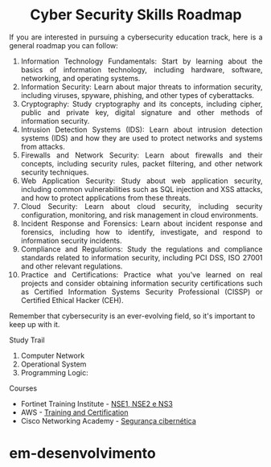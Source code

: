 <h1 align="center">Cyber Security Skills Roadmap</h1>

<p align="justify">If you are interested in pursuing a cybersecurity education track, here is a general roadmap you can follow:</p>

<ol align="justify">
<li>Information Technology Fundamentals: Start by learning about the basics of information technology, including hardware, software, networking, and operating systems.</li>

<li>Information Security: Learn about major threats to information security, including viruses, spyware, phishing, and other types of cyberattacks.</li>

<li>Cryptography: Study cryptography and its concepts, including cipher, public and private key, digital signature and other methods of information security.</li>

<li>Intrusion Detection Systems (IDS): Learn about intrusion detection systems (IDS) and how they are used to protect networks and systems from attacks.</li>

<li>Firewalls and Network Security: Learn about firewalls and their concepts, including security rules, packet filtering, and other network security techniques.</li>

<li>Web Application Security: Study about web application security, including common vulnerabilities such as SQL injection and XSS attacks, and how to protect applications from these threats.</li>

<li>Cloud Security: Learn about cloud security, including security configuration, monitoring, and risk management in cloud environments.</li>

<li>Incident Response and Forensics: Learn about incident response and forensics, including how to identify, investigate, and respond to information security incidents.</li>

<li>Compliance and Regulations: Study the regulations and compliance standards related to information security, including PCI DSS, ISO 27001 and other relevant regulations.</li>

<li>Practice and Certifications: Practice what you've learned on real projects and consider obtaining information security certifications such as Certified Information Systems Security Professional (CISSP) or Certified Ethical Hacker (CEH).</li>
</ol>

<p>Remember that cybersecurity is an ever-evolving field, so it's important to keep up with it.</p>

<p>Study Trail</p>
<ol>
<li>Computer Network</li>
<li>Operational System</li>
<li>Programming Logic:</li>
</ol>

<p>Courses</p>
<ul>
<li>Fortinet Training Institute - <a href="https://training.fortinet.com/login/signup.php?">NSE1, NSE2 e NS3</a></li>
<li>AWS - <a href="https://explore.skillbuilder.aws/learn/signin">Training and Certification</a></li>
<li>Cisco Networking Academy - <a href="https://skillsforall.com/career-path/cybersecurity?userLang=pt-BR">Segurança cibernética</a></li>


</ul>

<h1>em-desenvolvimento</h1>
  
